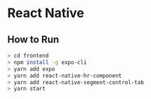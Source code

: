# React Native
## How to Run

```sh
> cd frontend
> npm install -g expo-cli
> yarn add expo
> yarn add react-native-hr-component
> yarn add react-native-segment-control-tab
> yarn start
```